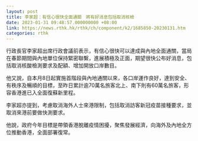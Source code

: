 ```yaml
---
layout: post
title: 李家超：有信心很快全面通關　將有好消息包括取消核檢
date: 2023-01-31 09:48:57.000000000 +08:00
link: https://news.rthk.hk/rthk/ch/component/k2/1685850-20230131.htm
categories: rthk
---
```


行政長官李家超出席行政會議前表示，有信心很快可以達成與內地全面通關，當局在春節期間與內地單位保持緊密聯繫，進展積極及正面，期望很快公布好消息，包括取消核酸檢測要求及配額、增加開放口岸數目。 

他又說，自本月8日起實施首階段與內地通關以來，各口岸運作良好，達到安全、有秩序及暢順的目標，至昨日累計逾70萬名旅客北上、南下則有60萬名旅客，形容香港進已入全面復蘇新里程。

李家超亦提到，考慮取消海外人士來港限制，包括取消訪客新冠疫苗接種要求，並取消來港前要做快測要求。

他說，政府今年目標是帶領香港脫離疫情困擾，聚焦發展經濟，向海外及內地全方位推動香港，全面部署復常。
